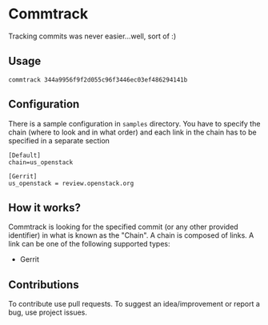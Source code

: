# Commtrack

Tracking commits was never easier...well, sort of :)


## Usage

```
commtrack 344a9956f9f2d055c96f3446ec03ef486294141b
```

## Configuration

There is a sample configuration in `samples` directory.
You have to specify the chain (where to look and in what order)
and each link in the chain has to be specified in a separate section

```
[Default]
chain=us_openstack

[Gerrit]
us_openstack = review.openstack.org
```

## How it works?

Commtrack is looking for the specified commit (or any other provided identifier)
in what is known as the "Chain". A chain is composed of links. A link can be one of
the following supported types:

* Gerrit

## Contributions

To contribute use pull requests.
To suggest an idea/improvement or report a bug, use project issues.
